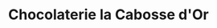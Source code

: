 ---
title: "Chocolaterie la Cabosse d'Or"
url: /otterburn-park/chocolaterie-la-cabosse-dor/
shop: Schokolade
---